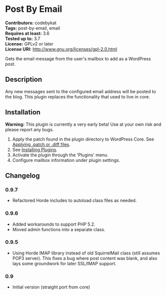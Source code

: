 # Post By Email #
**Contributors:** codebykat  
**Tags:** post-by-email, email  
**Requires at least:** 3.6  
**Tested up to:** 3.7  
**License:** GPLv2 or later  
**License URI:** http://www.gnu.org/licenses/gpl-2.0.html  

Gets the email message from the user's mailbox to add as a WordPress post.

## Description ##

Any new messages sent to the configured email address will be posted to the blog.  This plugin replaces the functionality that used to live in core.

## Installation ##

**Warning:** This plugin is currently a very early beta!  Use at your own risk and please report any bugs.  

1. Apply the patch found in the plugin directory to WordPress Core.  See [Applying .patch or .diff files](https://codex.wordpress.org/Using_Subversion#Applying_.patch_or_.diff_files).
1. See [Installing Plugins](http://codex.wordpress.org/Managing_Plugins#Installing_Plugins).
1. Activate the plugin through the 'Plugins' menu.
1. Configure mailbox information under plugin settings.

## Changelog ##

### 0.9.7 ###
* Refactored Horde includes to autoload class files as needed.

### 0.9.6 ###
* Added workarounds to support PHP 5.2.
* Moved admin functions into a separate class.

### 0.9.5 ###
* Using Horde IMAP library instead of old SquirrelMail class (still assumes POP3 server).  This fixes a bug where post content was blank, and also lays some groundwork for later SSL/IMAP support.

### 0.9 ###
* Initial version (straight port from core)
